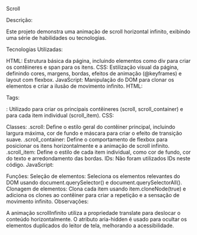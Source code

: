 Scroll

Descrição:

Este projeto demonstra uma animação de scroll horizontal infinito, exibindo uma série de habilidades ou tecnologias.

Tecnologias Utilizadas:

HTML: Estrutura básica da página, incluindo elementos como div para criar os contêineres e span para os itens.
CSS: Estilização visual da página, definindo cores, margens, bordas, efeitos de animação (@keyframes) e layout com flexbox.
JavaScript: Manipulação do DOM para clonar os elementos e criar a ilusão de movimento infinito.
HTML:

Tags:
<div>: Utilizado para criar os principais contêineres (scroll, scroll_container) e para cada item individual (scroll_item).
CSS:

Classes:
.scroll: Define o estilo geral do contêiner principal, incluindo largura máxima, cor de fundo e máscara para criar o efeito de transição suave.
.scroll_container: Define o comportamento de flexbox para posicionar os itens horizontalmente e a animação de scroll infinito.
.scroll_item: Define o estilo de cada item individual, como cor de fundo, cor do texto e arredondamento das bordas.
IDs: Não foram utilizados IDs neste código.
JavaScript:

Funções:
Seleção de elementos: Seleciona os elementos relevantes do DOM usando document.querySelector() e document.querySelectorAll().
Clonagem de elementos: Clona cada item usando item.cloneNode(true) e adiciona os clones ao contêiner para criar a repetição e a sensação de movimento infinito.
Observações:

A animação scrollInfinito utiliza a propriedade translate para deslocar o conteúdo horizontalmente.
O atributo aria-hidden é usado para ocultar os elementos duplicados do leitor de tela, melhorando a acessibilidade.